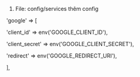 1. File: config/services thêm config

'google' => [

'client_id' => env('GOOGLE_CLIENT_ID'),

'client_secret' => env('GOOGLE_CLIENT_SECRET'),

'redirect' => env('GOOGLE_REDIRECT_URI'),

],


